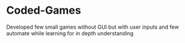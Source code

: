 # Coded-Games
Developed few small games without GUI but with user inputs and few automate while learning for in depth understanding
